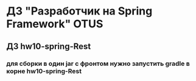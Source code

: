 # ДЗ "Разработчик на Spring Framework" OTUS
## ДЗ hw10-spring-Rest

### для сборки в один jar с фронтом нужно запустить gradle в корне hw10-spring-Rest


